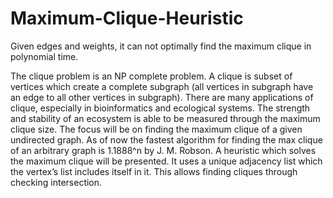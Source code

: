 # Maximum-Clique-Heuristic
Given edges and weights, it can not optimally find the maximum clique in polynomial time.


The clique problem is an NP complete problem. A clique is subset of vertices which create a complete subgraph (all vertices in subgraph have an edge to all other vertices in subgraph).  There are many applications of clique, especially in bioinformatics and ecological systems. The strength and stability of an ecosystem is able to be measured through the maximum clique size.  The focus will be on finding the maximum clique of a given undirected graph.  As of now the fastest algorithm for finding the max clique of an arbitrary graph is 1.1888^n by J. M. Robson.  A heuristic which solves the maximum clique will be presented.  It uses a unique adjacency list which the vertex’s list includes itself in it. This allows finding cliques through checking intersection. 
